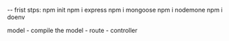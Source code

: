 -- frist stps:
npm init
npm i express
npm i mongoose
npm i nodemone
npm i doenv


model - compile the model - route - controller 